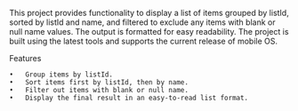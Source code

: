 This project provides functionality to display a list of items grouped by listId, sorted by listId and name, and filtered to exclude any items with blank or null name values. The output is formatted for easy readability. The project is built using the latest tools and supports the current release of mobile OS.

Features

	•	Group items by listId.
	•	Sort items first by listId, then by name.
	•	Filter out items with blank or null name.
	•	Display the final result in an easy-to-read list format.
